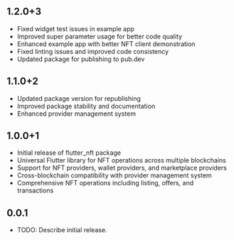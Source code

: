 ## 1.2.0+3

* Fixed widget test issues in example app
* Improved super parameter usage for better code quality
* Enhanced example app with better NFT client demonstration
* Fixed linting issues and improved code consistency
* Updated package for publishing to pub.dev

## 1.1.0+2

* Updated package version for republishing
* Improved package stability and documentation
* Enhanced provider management system

## 1.0.0+1

* Initial release of flutter_nft package
* Universal Flutter library for NFT operations across multiple blockchains
* Support for NFT providers, wallet providers, and marketplace providers
* Cross-blockchain compatibility with provider management system
* Comprehensive NFT operations including listing, offers, and transactions

## 0.0.1

* TODO: Describe initial release.
